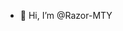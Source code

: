 - 👋 Hi, I’m @Razor-MTY
<!---
R4Z0RR/R4Z0RR is a ✨ special ✨ repository because its `README.md` (this file) appears on your GitHub profile.
You can click the Preview link to take a look at your changes.
--->
